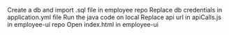 Create a db and import .sql file in employee repo
Replace db credentials in application.yml file
Run the java code on local
Replace api url in apiCalls.js in employee-ui repo
Open index.html in employee-ui
